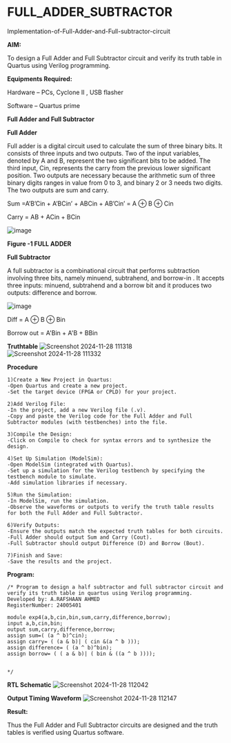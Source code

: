 # FULL_ADDER_SUBTRACTOR

Implementation-of-Full-Adder-and-Full-subtractor-circuit

**AIM:**

To design a Full Adder and Full Subtractor circuit and verify its truth table in Quartus using Verilog programming.

**Equipments Required:**

Hardware – PCs, Cyclone II , USB flasher

Software – Quartus prime

**Full Adder and Full Subtractor**

**Full Adder**

Full adder is a digital circuit used to calculate the sum of three binary bits. It consists of three inputs and two outputs. Two of the input variables, denoted by A and B, represent the two significant bits to be added. The third input, Cin, represents the carry from the previous lower significant position. Two outputs are necessary because the arithmetic sum of three binary digits ranges in value from 0 to 3, and binary 2 or 3 needs two digits. The two outputs are sum and carry.

Sum =A’B’Cin + A’BCin’ + ABCin + AB’Cin’ = A ⊕ B ⊕ Cin 

Carry = AB + ACin + BCin

![image](https://github.com/naavaneetha/FULL_ADDER_SUBTRACTOR/assets/154305477/0f30ba51-5ffb-4198-845f-18e054f675e7)

**Figure -1 FULL ADDER**

**Full Subtractor**

A full subtractor is a combinational circuit that performs subtraction involving three bits, namely minuend, subtrahend, and borrow-in . It accepts three inputs: minuend, subtrahend and a borrow bit and it produces two outputs: difference and borrow.

![image](https://github.com/naavaneetha/FULL_ADDER_SUBTRACTOR/assets/154305477/02b24f51-ab51-4304-9ad6-7b81ffc1ead5)

Diff = A ⊕ B ⊕ Bin 

Borrow out = A'Bin + A'B + BBin

**Truthtable**
![Screenshot 2024-11-28 111318](https://github.com/user-attachments/assets/91a62e2d-3715-4a24-b4d6-4474d6d846b6)
![Screenshot 2024-11-28 111332](https://github.com/user-attachments/assets/4ee8afb0-5781-40b3-833f-b996f2f11085)

**Procedure**
```
1)Create a New Project in Quartus:
-Open Quartus and create a new project.
-Set the target device (FPGA or CPLD) for your project.

2)Add Verilog File:
-In the project, add a new Verilog file (.v).
-Copy and paste the Verilog code for the Full Adder and Full Subtractor modules (with testbenches) into the file.

3)Compile the Design:
-Click on Compile to check for syntax errors and to synthesize the design.

4)Set Up Simulation (ModelSim):
-Open ModelSim (integrated with Quartus).
-Set up a simulation for the Verilog testbench by specifying the testbench module to simulate.
-Add simulation libraries if necessary.

5)Run the Simulation:
-In ModelSim, run the simulation.
-Observe the waveforms or outputs to verify the truth table results for both the Full Adder and Full Subtractor.

6)Verify Outputs:
-Ensure the outputs match the expected truth tables for both circuits.
-Full Adder should output Sum and Carry (Cout).
-Full Subtractor should output Difference (D) and Borrow (Bout).

7)Finish and Save:
-Save the results and the project.
```
**Program:**
  ```
/* Program to design a half subtractor and full subtractor circuit and verify its truth table in quartus using Verilog programming. 
Developed by: A.RAFSHAAN AHMED
RegisterNumber: 24005401

module exp4(a,b,cin,bin,sum,carry,difference,borrow);
input a,b,cin,bin;
output sum,carry,difference,borrow;
assign sum=( (a ^ b)^cin);
assign carry= ( (a & b)| ( cin &(a ^ b )));
assign difference= ( (a ^ b)^bin);
assign borrow= ( ( a & b)| ( bin & ((a ^ b ))));


*/

```
**RTL Schematic**
![Screenshot 2024-11-28 112042](https://github.com/user-attachments/assets/286c6bf5-0729-4f42-bc71-7feaf5190279)

**Output Timing Waveform**
![Screenshot 2024-11-28 112147](https://github.com/user-attachments/assets/8ad010b5-1204-4d83-9b80-661518bf3edf)

**Result:**

Thus the Full Adder and Full Subtractor circuits are designed and the truth tables is verified using Quartus software.



